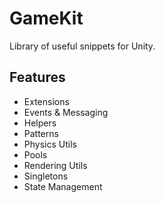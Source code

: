 # GameKit

Library of useful snippets for Unity.

## Features

- Extensions
- Events & Messaging
- Helpers
- Patterns
- Physics Utils
- Pools
- Rendering Utils
- Singletons
- State Management